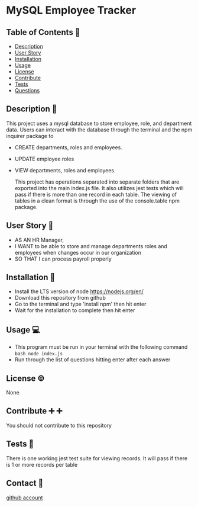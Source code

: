 # MySQL Employee Tracker

## Table of Contents :book:

- [Description](#description)
- [User Story](#user-story)
- [Installation](#installation)
- [Usage](#usage)
- [License](#license)
- [Contribute](#contribute)
- [Tests](#tests)
- [Questions](#questions)

## Description <a id="description"></a> :page_facing_up:

This project uses a mysql database to store employee, role, and department data. Users can interact with the database through the terminal and the npm inquirer package to

- CREATE departments, roles and employees.
- UPDATE employee roles
- VIEW departments, roles and employees.

  This project has operations separated into separate folders that are exported into the main index.js file. It also utilizes jest tests which will pass if there is more than one record in each table. The viewing of tables in a clean format is through the use of the console.table npm package.

## User Story <a id="user-story"></a> :woman:

- AS AN HR Manager,
- I WANT to be able to store and manage departments roles and employees when changes occur in our organization
- SO THAT I can process payroll properly

## Installation <a id="installation"></a> :floppy_disk:

- Install the LTS version of node https://nodejs.org/en/
- Download this repository from github
- Go to the terminal and type 'install npm' then hit enter
- Wait for the installation to complete then hit enter

## Usage <a id="usage"></a> :computer:

- This program must be run in your terminal with the following command `bash node index.js `
- Run through the list of questions hitting enter after each answer

## License <a id="license"></a> :copyright:

None

## Contribute <a id="contribute"></a> :heavy_plus_sign: :heavy_plus_sign:

You should not contribute to this repository

## Tests <a id="tests"></a> :microscope:

There is one working jest test suite for viewing records. It will pass if there is 1 or more records per table

## Contact <a id="questions"></a> :email:

[github account](https://github.com/brians-123)
